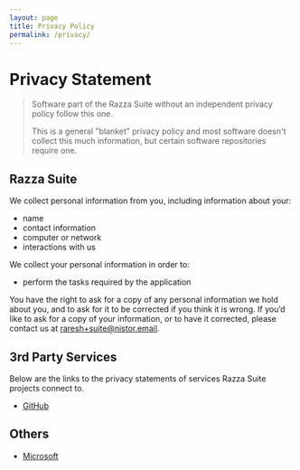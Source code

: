```yaml
---
layout: page
title: Privacy Policy
permalink: /privacy/
---
```


# Privacy Statement

> Software part of the Razza Suite without an independent privacy policy follow this one.
>
> This is a general "blanket" privacy policy and most software doesn't collect this much information, but certain software repositories require one.

## Razza Suite

We collect personal information from you, including information about your:

* name
* contact information
* computer or network
* interactions with us

We collect your personal information in order to:

* perform the tasks required by the application

You have the right to ask for a copy of any personal information we hold about you, and to ask for it to be corrected if you think it is wrong. If you’d like to ask for a copy of your information, or to have it corrected, please contact us at raresh+suite@nistor.email.

## 3rd Party Services

Below are the links to the privacy statements of services Razza Suite projects connect to.

* [GitHub](https://docs.github.com/en/site-policy/privacy-policies/github-privacy-statement)

## Others

* [Microsoft](https://privacy.microsoft.com/en-gb/privacystatement)
